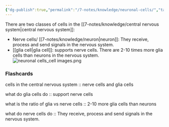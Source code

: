 ```yaml
---
{"dg-publish":true,"permalink":"/7-notes/knowledge/neuronal-cells/","tags":["uni/fmb/signalling"]}
---
```


There are two classes of cells in the [[7-notes/knowledge/central nervous system\|central nervous system]]:
- Nerve cells/ [[7-notes/knowledge/neuron\|neuron]]: They receive, process and send signals in the nervous system.
- [[glia cell\|glia cell]]: supports nerve cells. There are 2-10 times more glia cells than neurons in the nervous system.
![neuronal cells_cell images.png](/img/user/7-notes/knowledge/images/neuronal%20cells_cell%20images.png)
### Flashcards
cells in the central nervous system :: nerve cells and glia cells
<!--SR:!2023-12-16,3,250-->
what do glia cells do :: support nerve cells
<!--SR:!2023-12-17,4,270-->
what is the ratio of glia vs nerve cells :: 2-10 more glia cells than neurons
<!--SR:!2023-12-17,4,270-->
what do nerve cells do :: They receive, process and send signals in the nervous system.
<!--SR:!2023-12-14,1,230-->